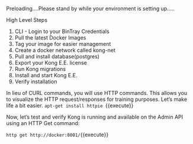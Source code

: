 Preloading….Please stand by while your environment is setting up…..


High Level Steps
1. CLI - Login to your BinTray Credentials 
2. Pull the latest Docker Images
3. Tag your image for easier management
4. Create a docker network called kong-net
5. Pull and install database(postgres)
6. Export your Kong E.E. license
7. Run Kong migrations
8. Install and start Kong E.E.
9. Verify installation


In lieu of CURL commands, you will use HTTP commands. This allows you to visualize the HTTP request/responses for training purposes. Let’s make life a bit easier.
`apt-get install httpie
`{{execute}}

Now, let’s test and verify Kong is running and available on the Admin API using an HTTP Get command:

`
http get http://docker:8001/
`{{execute}}
